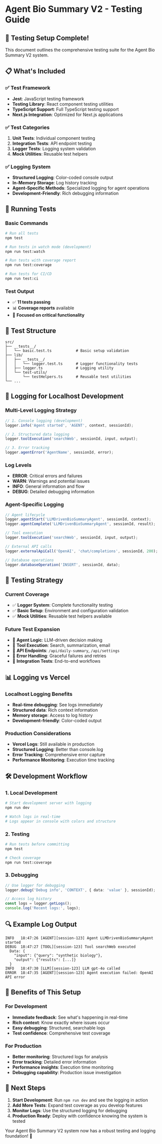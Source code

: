 # Agent Bio Summary V2 - Testing Guide

## 🧪 **Testing Setup Complete!**

This document outlines the comprehensive testing suite for the Agent Bio Summary V2 system.

## 📋 **What's Included**

### **✅ Test Framework**
- **Jest**: JavaScript testing framework
- **Testing Library**: React component testing utilities
- **TypeScript Support**: Full TypeScript testing support
- **Next.js Integration**: Optimized for Next.js applications

### **✅ Test Categories**
1. **Unit Tests**: Individual component testing
2. **Integration Tests**: API endpoint testing
3. **Logger Tests**: Logging system validation
4. **Mock Utilities**: Reusable test helpers

### **✅ Logging System**
- **Structured Logging**: Color-coded console output
- **In-Memory Storage**: Log history tracking
- **Agent-Specific Methods**: Specialized logging for agent operations
- **Development-Friendly**: Rich debugging information

## 🚀 **Running Tests**

### **Basic Commands**
```bash
# Run all tests
npm test

# Run tests in watch mode (development)
npm run test:watch

# Run tests with coverage report
npm run test:coverage

# Run tests for CI/CD
npm run test:ci
```

### **Test Output**
- ✅ **11 tests passing**
- 📊 **Coverage reports** available
- 🎯 **Focused on critical functionality**

## 📁 **Test Structure**

```
src/
├── __tests__/
│   └── basic.test.ts           # Basic setup validation
├── lib/
│   ├── __tests__/
│   │   └── logger.test.ts      # Logger functionality tests
│   ├── logger.ts               # Logging utility
│   └── test-utils/
│       └── testHelpers.ts      # Reusable test utilities
└── ...
```

## 🔧 **Logging for Localhost Development**

### **Multi-Level Logging Strategy**
```typescript
// 1. Console logging (development)
logger.info('Agent started', 'AGENT', context, sessionId);

// 2. Structured data logging
logger.toolExecution('searchWeb', sessionId, input, output);

// 3. Error tracking
logger.agentError('AgentName', sessionId, error);
```

### **Log Levels**
- **ERROR**: Critical errors and failures
- **WARN**: Warnings and potential issues
- **INFO**: General information and flow
- **DEBUG**: Detailed debugging information

### **Agent-Specific Logging**
```typescript
// Agent lifecycle
logger.agentStart('LLMDrivenBioSummaryAgent', sessionId, context);
logger.agentComplete('LLMDrivenBioSummaryAgent', sessionId, result);

// Tool execution
logger.toolExecution('searchWeb', sessionId, input, output);

// External API calls
logger.externalApiCall('OpenAI', 'chat/completions', sessionId, 200);

// Database operations
logger.databaseOperation('INSERT', sessionId, data);
```

## 🎯 **Testing Strategy**

### **Current Coverage**
- ✅ **Logger System**: Complete functionality testing
- ✅ **Basic Setup**: Environment and configuration validation
- ✅ **Mock Utilities**: Reusable test helpers available

### **Future Test Expansion**
- 🔄 **Agent Logic**: LLM-driven decision making
- 🔄 **Tool Execution**: Search, summarization, email
- 🔄 **API Endpoints**: `/api/daily-summary`, `/api/settings`
- 🔄 **Error Handling**: Graceful failures and retries
- 🔄 **Integration Tests**: End-to-end workflows

## 📊 **Logging vs Vercel**

### **Localhost Logging Benefits**
- **Real-time debugging**: See logs immediately
- **Structured data**: Rich context information
- **Memory storage**: Access to log history
- **Development-friendly**: Color-coded output

### **Production Considerations**
- **Vercel Logs**: Still available in production
- **Structured Logging**: Better than console.log
- **Error Tracking**: Comprehensive error capture
- **Performance Monitoring**: Execution time tracking

## 🛠 **Development Workflow**

### **1. Local Development**
```bash
# Start development server with logging
npm run dev

# Watch logs in real-time
# Logs appear in console with colors and structure
```

### **2. Testing**
```bash
# Run tests before committing
npm test

# Check coverage
npm run test:coverage
```

### **3. Debugging**
```typescript
// Use logger for debugging
logger.debug('Debug info', 'CONTEXT', { data: 'value' }, sessionId);

// Access log history
const logs = logger.getLogs();
console.log('Recent logs:', logs);
```

## 🔍 **Example Log Output**

```
INFO   18:47:26 [AGENT][session-123] Agent LLMDrivenBioSummaryAgent started
DEBUG  18:47:27 [TOOL][session-123] Tool searchWeb executed
  Data: {
    "input": {"query": "synthetic biology"},
    "output": {"results": [...]}
  }
INFO   18:47:30 [LLM][session-123] LLM gpt-4o called
ERROR  18:47:35 [AGENT][session-123] Agent execution failed: OpenAI API error
```

## 🎉 **Benefits of This Setup**

### **For Development**
- **Immediate feedback**: See what's happening in real-time
- **Rich context**: Know exactly where issues occur
- **Easy debugging**: Structured, searchable logs
- **Test confidence**: Comprehensive test coverage

### **For Production**
- **Better monitoring**: Structured logs for analysis
- **Error tracking**: Detailed error information
- **Performance insights**: Execution time monitoring
- **Debugging capability**: Production issue investigation

## 🚀 **Next Steps**

1. **Start Development**: Run `npm run dev` and see the logging in action
2. **Add More Tests**: Expand test coverage as you develop features
3. **Monitor Logs**: Use the structured logging for debugging
4. **Production Ready**: Deploy with confidence knowing the system is tested

Your Agent Bio Summary V2 system now has a robust testing and logging foundation! 🎯





